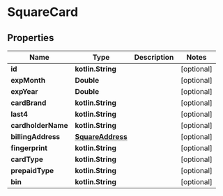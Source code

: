 
# SquareCard

## Properties
Name | Type | Description | Notes
------------ | ------------- | ------------- | -------------
**id** | **kotlin.String** |  |  [optional]
**expMonth** | **Double** |  |  [optional]
**expYear** | **Double** |  |  [optional]
**cardBrand** | **kotlin.String** |  |  [optional]
**last4** | **kotlin.String** |  |  [optional]
**cardholderName** | **kotlin.String** |  |  [optional]
**billingAddress** | [**SquareAddress**](SquareAddress.md) |  |  [optional]
**fingerprint** | **kotlin.String** |  |  [optional]
**cardType** | **kotlin.String** |  |  [optional]
**prepaidType** | **kotlin.String** |  |  [optional]
**bin** | **kotlin.String** |  |  [optional]



